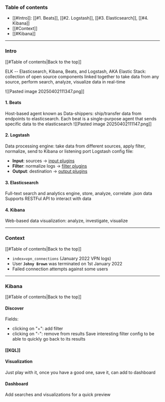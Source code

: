 ### Table of contents
- [[#Intro]]: [[#1. Beats]], [[#2. Logstash]], [[#3. Elasticsearch]], [[#4. Kibana]]
- [[#Context]]
- [[#Kibana]]

___
### Intro
[[#Table of contents|Back to the top]]

ELK -- Elasticsearch, Kibana, Beats, and Logstash, AKA Elastic Stack: collection of open source components linked together to take data from any source, perform search, analyze, visualize data in real-time

![[Pasted image 20250402111347.png]]
#### 1. Beats
Host-based agent known as Data-shippers: ship/transfer data from endpoints to elasticsearch.
Each beat is a single-purpose agent that sends specific data to the elasticsearch
![[Pasted image 20250402111147.png]]
#### 2. Logstash
Data processing engine: take data from different sources, apply filter, normalize, send to Kibana or listening port
Logstash config file:
- **Input**: sources $\rightarrow$ [input plugins](https://www.elastic.co/guide/en/logstash/8.1/input-plugins.html)
- **Filter**: normalize logs $\rightarrow$ [filter plugins](https://www.elastic.co/guide/en/logstash/8.1/filter-plugins.html)
- **Output**: destination $\rightarrow$ [output plugins](https://www.elastic.co/guide/en/logstash/8.1/output-plugins.html)
#### 3. Elasticsearch
Full-text search and analytics engine, store, analyze, correlate .json data 
Supports RESTFul API to interact with data
#### 4. Kibana
Web-based data visualization: analyze, investigate, visualize

___
### Context
[[#Table of contents|Back to the top]]

- `index=vpn_connections` (January 2022 VPN logs)
- User **`Johny Brown`** was terminated on 1st January 2022
- Failed connection attempts against some users

___
### Kibana
[[#Table of contents|Back to the top]]
#### Discover
Fields:
- clicking on "+": add filter
- clicking on "-": remove from results
Save interesting filter config to be able to quickly go back to its results
#### [[KQL]]
#### Visualization
Just play with it, once you have a good one, save it, can add to dashboard
#### Dashboard
Add searches and visualizations for a quick preview
